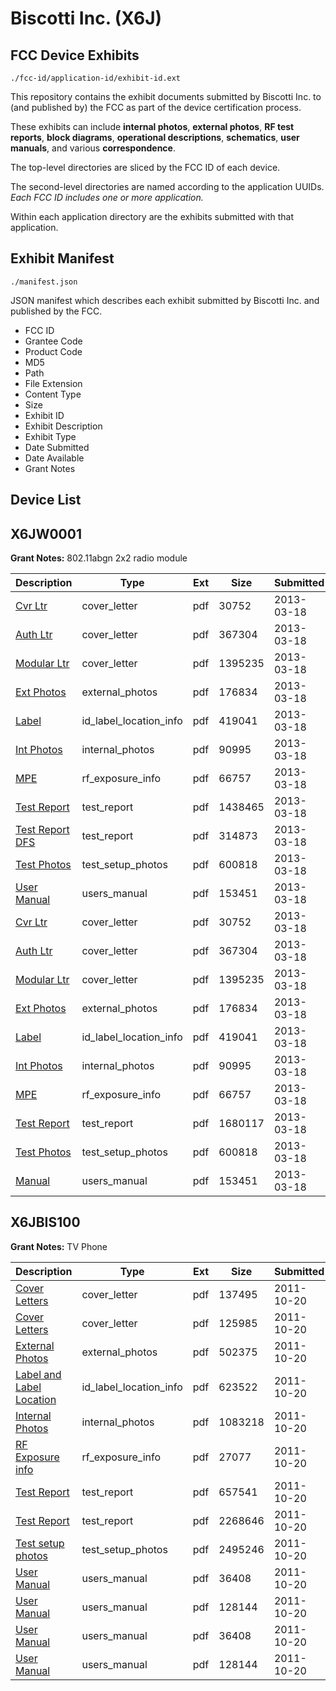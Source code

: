 # Biscotti Inc. (X6J)
## FCC Device Exhibits

```
./fcc-id/application-id/exhibit-id.ext
```

This repository contains the exhibit documents submitted by Biscotti Inc. to (and published by) the FCC as part of the device certification process.

These exhibits can include **internal photos**, **external photos**, **RF test reports**, **block diagrams**, **operational descriptions**, **schematics**, **user manuals**, and various **correspondence**.

The top-level directories are sliced by the FCC ID of each device.

The second-level directories are named according to the application UUIDs. *Each FCC ID includes one or more application.*

Within each application directory are the exhibits submitted with that application. 

## Exhibit Manifest

```
./manifest.json
```

JSON manifest which describes each exhibit submitted by Biscotti Inc. and published by the FCC.

- FCC ID
- Grantee Code
- Product Code
- MD5
- Path
- File Extension
- Content Type
- Size
- Exhibit ID
- Exhibit Description
- Exhibit Type
- Date Submitted
- Date Available
- Grant Notes

## Device List
## X6JW0001
**Grant Notes:** 802.11abgn 2x2 radio module

| Description | Type | Ext | Size | Submitted | Available |
| ----------- | ---- | --- | ---- | --------- | --------- |
| [Cvr Ltr](X6JW0001/b1e0bc4f8d9034e8c9c7b68c97429682/1919479.pdf) | cover_letter | pdf | 30752 | 2013-03-18 | 2013-03-18 |
| [Auth Ltr](X6JW0001/b1e0bc4f8d9034e8c9c7b68c97429682/1919480.pdf) | cover_letter | pdf | 367304 | 2013-03-18 | 2013-03-18 |
| [Modular Ltr](X6JW0001/b1e0bc4f8d9034e8c9c7b68c97429682/1919481.pdf) | cover_letter | pdf | 1395235 | 2013-03-18 | 2013-03-18 |
| [Ext Photos](X6JW0001/b1e0bc4f8d9034e8c9c7b68c97429682/1919482.pdf) | external_photos | pdf | 176834 | 2013-03-18 | 2013-03-18 |
| [Label](X6JW0001/b1e0bc4f8d9034e8c9c7b68c97429682/1919483.pdf) | id_label_location_info | pdf | 419041 | 2013-03-18 | 2013-03-18 |
| [Int Photos](X6JW0001/b1e0bc4f8d9034e8c9c7b68c97429682/1919484.pdf) | internal_photos | pdf | 90995 | 2013-03-18 | 2013-03-18 |
| [MPE](X6JW0001/b1e0bc4f8d9034e8c9c7b68c97429682/1919486.pdf) | rf_exposure_info | pdf | 66757 | 2013-03-18 | 2013-03-18 |
| [Test Report](X6JW0001/b1e0bc4f8d9034e8c9c7b68c97429682/1919586.pdf) | test_report | pdf | 1438465 | 2013-03-18 | 2013-03-18 |
| [Test Report DFS](X6JW0001/b1e0bc4f8d9034e8c9c7b68c97429682/1919587.pdf) | test_report | pdf | 314873 | 2013-03-18 | 2013-03-18 |
| [Test Photos](X6JW0001/b1e0bc4f8d9034e8c9c7b68c97429682/1919489.pdf) | test_setup_photos | pdf | 600818 | 2013-03-18 | 2013-03-18 |
| [User Manual](X6JW0001/b1e0bc4f8d9034e8c9c7b68c97429682/1919490.pdf) | users_manual | pdf | 153451 | 2013-03-18 | 2013-03-18 |
| [Cvr Ltr](X6JW0001/8d0880038d7f98fef64977b4f03d853f/1919479.pdf) | cover_letter | pdf | 30752 | 2013-03-18 | 2013-03-18 |
| [Auth Ltr](X6JW0001/8d0880038d7f98fef64977b4f03d853f/1919480.pdf) | cover_letter | pdf | 367304 | 2013-03-18 | 2013-03-18 |
| [Modular Ltr](X6JW0001/8d0880038d7f98fef64977b4f03d853f/1919481.pdf) | cover_letter | pdf | 1395235 | 2013-03-18 | 2013-03-18 |
| [Ext Photos](X6JW0001/8d0880038d7f98fef64977b4f03d853f/1919482.pdf) | external_photos | pdf | 176834 | 2013-03-18 | 2013-03-18 |
| [Label](X6JW0001/8d0880038d7f98fef64977b4f03d853f/1919483.pdf) | id_label_location_info | pdf | 419041 | 2013-03-18 | 2013-03-18 |
| [Int Photos](X6JW0001/8d0880038d7f98fef64977b4f03d853f/1919484.pdf) | internal_photos | pdf | 90995 | 2013-03-18 | 2013-03-18 |
| [MPE](X6JW0001/8d0880038d7f98fef64977b4f03d853f/1919486.pdf) | rf_exposure_info | pdf | 66757 | 2013-03-18 | 2013-03-18 |
| [Test Report](X6JW0001/8d0880038d7f98fef64977b4f03d853f/1919488.pdf) | test_report | pdf | 1680117 | 2013-03-18 | 2013-03-18 |
| [Test Photos](X6JW0001/8d0880038d7f98fef64977b4f03d853f/1919489.pdf) | test_setup_photos | pdf | 600818 | 2013-03-18 | 2013-03-18 |
| [Manual](X6JW0001/8d0880038d7f98fef64977b4f03d853f/1919490.pdf) | users_manual | pdf | 153451 | 2013-03-18 | 2013-03-18 |
## X6JBIS100
**Grant Notes:** TV Phone

| Description | Type | Ext | Size | Submitted | Available |
| ----------- | ---- | --- | ---- | --------- | --------- |
| [Cover Letters](X6JBIS100/052123ad9696d84fd21fdbc436214e92/1564027.pdf) | cover_letter | pdf | 137495 | 2011-10-20 | 2011-10-20 |
| [Cover Letters](X6JBIS100/052123ad9696d84fd21fdbc436214e92/1564028.pdf) | cover_letter | pdf | 125985 | 2011-10-20 | 2011-10-20 |
| [External Photos](X6JBIS100/052123ad9696d84fd21fdbc436214e92/1564029.pdf) | external_photos | pdf | 502375 | 2011-10-20 | 2011-10-20 |
| [Label and Label Location](X6JBIS100/052123ad9696d84fd21fdbc436214e92/1564030.pdf) | id_label_location_info | pdf | 623522 | 2011-10-20 | 2011-10-20 |
| [Internal Photos](X6JBIS100/052123ad9696d84fd21fdbc436214e92/1564031.pdf) | internal_photos | pdf | 1083218 | 2011-10-20 | 2011-10-20 |
| [RF Exposure info](X6JBIS100/052123ad9696d84fd21fdbc436214e92/1564035.pdf) | rf_exposure_info | pdf | 27077 | 2011-10-20 | 2011-10-20 |
| [Test Report](X6JBIS100/052123ad9696d84fd21fdbc436214e92/1564037.pdf) | test_report | pdf | 657541 | 2011-10-20 | 2011-10-20 |
| [Test Report](X6JBIS100/052123ad9696d84fd21fdbc436214e92/1564038.pdf) | test_report | pdf | 2268646 | 2011-10-20 | 2011-10-20 |
| [Test setup photos](X6JBIS100/052123ad9696d84fd21fdbc436214e92/1564350.pdf) | test_setup_photos | pdf | 2495246 | 2011-10-20 | 2011-11-03 |
| [User Manual](X6JBIS100/052123ad9696d84fd21fdbc436214e92/1564039.pdf) | users_manual | pdf | 36408 | 2011-10-20 | 2011-10-20 |
| [User Manual](X6JBIS100/052123ad9696d84fd21fdbc436214e92/1564040.pdf) | users_manual | pdf | 128144 | 2011-10-20 | 2011-10-20 |
| [User Manual](X6JBIS100/052123ad9696d84fd21fdbc436214e92/1564039.pdf) | users_manual | pdf | 36408 | 2011-10-20 | 2011-10-20 |
| [User Manual](X6JBIS100/052123ad9696d84fd21fdbc436214e92/1564040.pdf) | users_manual | pdf | 128144 | 2011-10-20 | 2011-10-20 |
